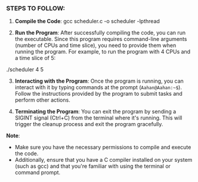### STEPS TO FOLLOW:

1. **Compile the Code**: 
gcc scheduler.c -o scheduler -lpthread

2. **Run the Program**: 
After successfully compiling the code, you can run the executable. Since this program requires command-line arguments (number of CPUs and time slice), you need to provide them when running the program. For example, to run the program with 4 CPUs and a time slice of 5:

./scheduler 4 5


3. **Interacting with the Program**: 
Once the program is running, you can interact with it by typing commands at the prompt (`Aahan@Aahan:~$`). Follow the instructions provided by the program to submit tasks and perform other actions.

4. **Terminating the Program**: 
You can exit the program by sending a SIGINT signal (Ctrl+C) from the terminal where it's running. This will trigger the cleanup process and exit the program gracefully.

**Note**: 
- Make sure you have the necessary permissions to compile and execute the code. 
- Additionally, ensure that you have a C compiler installed on your system (such as gcc) and that you're familiar with using the terminal or command prompt.

